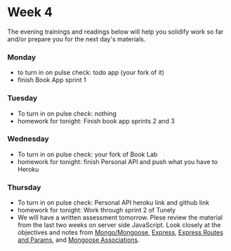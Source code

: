 # Week 4

The evening trainings and readings below will help you solidify work so far and/or prepare you for the next day's materials.

### Monday

* to turn in on pulse check: todo app (your fork of it)
* finish Book App sprint 1

### Tuesday

* To turn in on pulse check: nothing
* homework for tonight: Finish book app sprints 2 and 3

### Wednesday

* To turn in on pulse check: your fork of Book Lab
* homework for tonight: finish Personal API and push what you have to Heroku

### Thursday

* To turn in on pulse check: Personal API heroku link and github link
* homework for tonight: Work through sprint 2 of Tunely
* We will have a written assessment tomorrow. Plese review the material from the last two weeks on server side JavaScript. Look closely at the objectives and notes from [Mongo/Mongoose](https://github.com/SF-WDI-LABS/mongoose), [Express](https://github.com/SF-WDI-LABS/express), [Express Routes and Params](https://github.com/sf-wdi-labs/express-dynamic-routes), and [Mongoose Associations](https://github.com/SF-WDI-LABS/mongoose-associations).

<!--

### Friday/Weekend


* Tunely
-->
